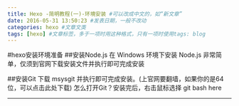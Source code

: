 ```yaml
---
title: Hexo -简明教程(一)-环境安装 #可以改成中文的，如“新文章”
date: 2016-05-31 13:50:23 #发表日期，一般不改动
categories: hexo #文章文类
tags: [hexo] #文章标签，多于一项时用这种格式，只有一项时使用tags: blog
---
```


#hexo安装环境准备
##安装Node.js
在 Windows 环境下安装 Node.js 非常简单，仅须到官网下载安装文件并执行即可完成安装

##安装Git
下载 msysgit 并执行即可完成安装。(上官网要翻墙，如果你的是64位，可以点击此处下载)
怎么打开Git？安装完后，右击鼠标选择 git bash here



---
